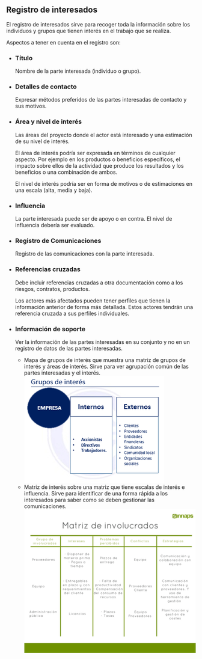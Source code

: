 ## Registro de interesados

El registro de interesados sirve para recoger toda la información sobre los individuos y grupos que tienen interés en el trabajo que se realiza.

Aspectos a tener en cuenta en el registro son:

* ###  Título
   Nombre de la parte interesada (individuo o grupo).

* ### Detalles de contacto
   Expresar métodos preferidos de las partes interesadas de contacto y sus motivos.

* ### Área y nivel de interés
  Las áreas del proyecto donde el actor está interesado y una estimación de su nivel de interés.
  
  El área de interés podría ser expresada en términos de cualquier aspecto. Por ejemplo en los productos o beneficios específicos, el impacto sobre ellos de la actividad que produce los resultados y los beneficios o una combinación de ambos.
  
  El nivel de interés podría ser en forma de motivos o de estimaciones en una escala (alta, media y baja).

* ### Influencia
  La parte interesada puede ser de apoyo o en contra. El nivel de influencia debería ser evaluado.

* ### Registro de Comunicaciones
  Registro de las comunicaciones con la parte interesada.

* ### Referencias cruzadas
  Debe incluir referencias cruzadas a otra documentación como a los riesgos, contratos, productos.

  Los actores más afectados pueden tener perfiles que tienen la información anterior de forma más detallada. Estos actores tendrán una referencia cruzada a sus perfiles individuales.

* ### Información de soporte
  Ver la información de las partes interesadas en su conjunto y no en un registro de datos de las partes interesadas.
  
  - Mapa de grupos de interés que muestra una matriz de grupos de interés y áreas de interés. Sirve para ver agrupación común de las partes interesadas y el interés.
  ![Mapa de grupos de interés](https://raw.githubusercontent.com/cs-ehu/img/master/gruposInteres.png)
  - Matriz de interés sobre una matriz que tiene escalas de interés e influencia. Sirve para identificar de una forma rápida a los interesados para saber como se deben gestionar las comunicaciones. 
  ![Matriz de interés](https://raw.githubusercontent.com/cs-ehu/img/master/matrizInvolucrados.jpg)